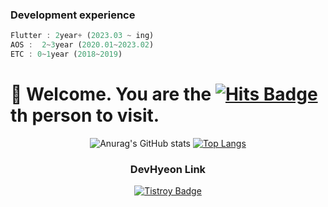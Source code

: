### Development experience
```dart
Flutter : 2year+ (2023.03 ~ ing)
AOS :  2~3year (2020.01~2023.02)
ETC : 0~1year (2018~2019)
```

# 🤗 Welcome. You are the [![Hits Badge](https://hits.seeyoufarm.com/api/count/incr/badge.svg?url=https%3A%2F%2Fgithub.com%2FDevHyeon0312%2Fhit-counter&count_bg=%2379C83D&title_bg=%23555555&icon=&icon_color=%23E7E7E7&title=hits&edge_flat=false)](https://hits.seeyoufarm.com) th person to visit.

<div align=center>

![Anurag's GitHub stats](https://github-readme-stats.vercel.app/api?username=devhyeon0312&show_icons=true&theme=radical) 
[![Top Langs](https://github-readme-stats.vercel.app/api/top-langs/?username=devhyeon0312&layout=compact&theme=radical&hide=javascript,HTML,css)](https://github.com/anuraghazra/github-readme-stats)
  
### DevHyeon Link

<!--[![Notion Badge](http://img.shields.io/badge/Notion-Portfolio-white?style=flat-square&logo=notion&link=https://www.notion.so/fc82c23d267b4cb79ac946137a4a9cca)](https://www.notion.so/fc82c23d267b4cb79ac946137a4a9cca)-->
[![Tistroy Badge](https://img.shields.io/badge/Blog-Study-white?style=flat-square&logo=blog&link=https://devhyeon0312.tistory.com/)](https://devhyeon0312.tistory.com/)

<div>


<!-- https://img.shields.io/badge/<LABEL>-<MESSAGE>-<COLOR> -->
